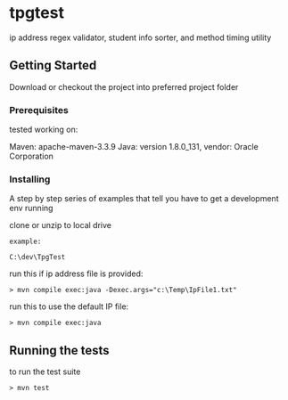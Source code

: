 # tpgtest
ip address regex validator, student info sorter, and method timing utility

## Getting Started

Download or checkout the project into preferred project folder

### Prerequisites

tested working on:

Maven: apache-maven-3.3.9
Java: version 1.8.0_131, vendor: Oracle Corporation

### Installing

A step by step series of examples that tell you have to get a development env running

clone or unzip to local drive

```
example:

C:\dev\TpgTest
```

run this if ip address file is provided:

```
> mvn compile exec:java -Dexec.args="c:\Temp\IpFile1.txt"

```

run this to use the default IP file:

```
> mvn compile exec:java

```



## Running the tests

to run the test suite

```
> mvn test

```
